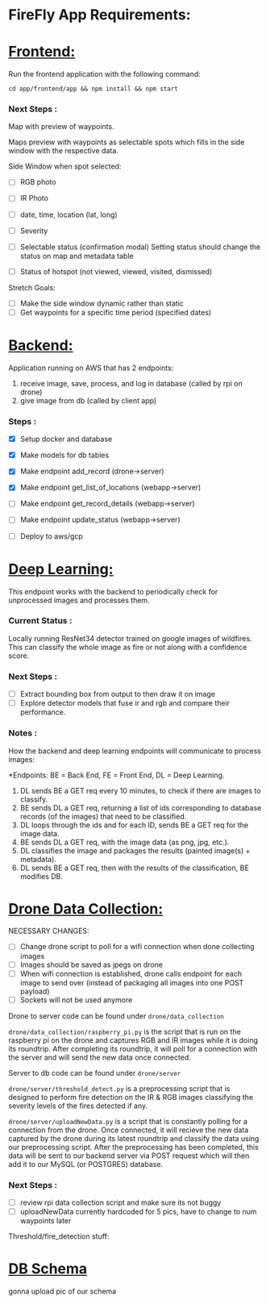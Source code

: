 # FireFly App Requirements:


# <u> Frontend: </u>

Run the frontend application with the following command:

`cd app/frontend/app && npm install && npm start`

### <b> Next Steps </B>:

Map with preview of waypoints.

Maps preview with waypoints as selectable spots which fills in the side window with the respective data.

Side Window when spot selected:
- [ ] RGB photo
- [ ] IR Photo
- [ ] date, time, location (lat, long)
- [ ] Severity
- [ ] Selectable status (confirmation modal) Setting status should change the status on map and metadata table
- [ ] Status of hotspot (not viewed, viewed, visited, dismissed)


Stretch Goals:
- [ ] Make the side window dynamic rather than static
- [ ] Get waypoints for a specific time period (specified dates)

# <u> Backend: </u>

Application running on AWS that has 2 endpoints:
1) receive image, save, process, and log in database (called by rpi on drone)
2) give image from db (called by client app)

### <b> Steps </B>:
- [x] Setup docker and database
- [x] Make models for db tables
- [x] Make endpoint add_record (drone->server)
- [x] Make endpoint get_list_of_locations (webapp->server)
- [ ] Make endpoint get_record_details (webapp->server)
- [ ] Make endpoint update_status (webapp->server)
- [ ] Deploy to aws/gcp


# <u> Deep Learning: </u>
This endpoint works with the backend to periodically check for unprocessed images and processes them.

### <b> Current Status </B>:
Locally running ResNet34 detector trained on google images of wildfires.
This can classify the whole image as fire or not along with a confidence score.

### <b> Next Steps </B>:
- [ ] Extract bounding box from output to then draw it on image
- [ ] Explore detector models that fuse ir and rgb and compare their performance.

### <b> Notes </B>:

How the backend and deep learning endpoints will communicate to process images:

*Endpoints: BE = Back End, FE = Front End, DL = Deep Learning.
1. DL sends BE a GET req every 10 minutes, to check if there are images to classify.
2. BE sends DL a GET req, returning a list of ids corresponding to database records
    (of the images) that need to be classified.
3. DL loops through the ids and for each ID, sends BE a GET req for the image data.
4. BE sends DL a GET req, with the image data (as png, jpg, etc.).
5. DL classifies the image and packages the results (painted image(s) + metadata).
6. DL sends BE a GET req, then with the results of the classification, BE modifies DB.

# <u> Drone Data Collection: </u>
NECESSARY CHANGES:
- [ ] Change drone script to poll for a wifi connection when done collecting images
- [ ] Images should be saved as jpegs on drone
- [ ] When wifi connection is established, drone calls endpoint for each image to send over (instead of packaging all images into one POST payload)
- [ ] Sockets will not be used anymore

Drone to server code can be found under `drone/data_collection`

`drone/data_collection/raspberry_pi.py` is the script that is run on the raspberry pi on the drone and captures RGB and IR images while it is doing its roundtrip. After completing its roundtrip, it will poll for a connection with the server and will send the new data once connected.

Server to db code can be found under `drone/server`

`drone/server/threshold_detect.py` is a preprocessing script that is designed to perform fire detection on the IR & RGB images classifying the severity levels of the fires detected if any.

`drone/server/uploadNewData.py` is a script that is constantly polling for a connection from the drone. Once connected, it will recieve the new data captured by the drone during its latest roundtrip and classify the data using our preprocessing script. After the preprocessing has been completed, this data will be sent to our backend server via POST request which will then add it to our MySQL (or POSTGRES) database.

### <b> Next Steps </B>:

- [ ] review rpi data collection script and make sure its not buggy
- [ ] uploadNewData currently hardcoded for 5 pics, have to change to num waypoints later

Threshold/fire_detection stuff:

# <u> DB Schema </u>

gonna upload pic of our schema
